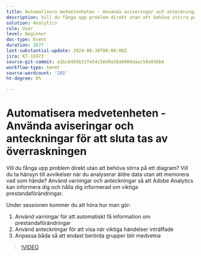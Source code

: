 ```yaml
---
title: Automatisera medvetenheten - Använda aviseringar och anteckningar för att sluta tas av överraskningen
description: Vill du fånga upp problem direkt utan att behöva stirra på ett diagram? Vill du ta hänsyn till avvikelser när du analyserar äldre data utan att memorera vad som hände? Använd varningar och anteckningar så att Adobe Analytics kan informera dig och hålla dig informerad om viktiga prestandaförändringar. Under sessionen får du höra hur du gör 1. Använd varningar och ta automatiskt reda på prestandaförändringar 2. Använd anteckningar för att visa när viktiga händelser inträffade 3. Anpassa båda så att endast berörda grupper blir medvetna
solution: Analytics
role: User
level: Beginner
doc-type: Event
duration: 2677
last-substantial-update: 2024-08-30T00:00:00Z
jira: KT-15973
source-git-commit: a1bc6495b21fe54c50d9a50a6904daac50a93bb6
workflow-type: tm+mt
source-wordcount: '201'
ht-degree: 0%

---
```



# Automatisera medvetenheten - Använda aviseringar och anteckningar för att sluta tas av överraskningen

Vill du fånga upp problem direkt utan att behöva stirra på ett diagram? Vill du ta hänsyn till avvikelser när du analyserar äldre data utan att memorera vad som hände? Använd varningar och anteckningar så att Adobe Analytics kan informera dig och hålla dig informerad om viktiga prestandaförändringar.

Under sessionen kommer du att höra hur man gör:

1. Använd varningar för att automatiskt få information om prestandaförändringar
2. Använd anteckningar för att visa när viktiga händelser inträffade
3. Anpassa båda så att endast berörda grupper blir medvetna

>[!VIDEO](https://video.tv.adobe.com/v/3432745/?learn=on)
